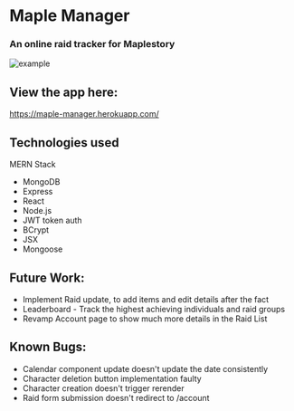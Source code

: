 # Maple Manager 
### An online raid tracker for Maplestory

![example](https://i.imgur.com/K5wZaq9.png)

## View the app here:
https://maple-manager.herokuapp.com/

## Technologies used
MERN Stack
  * MongoDB
  * Express
  * React
  * Node.js
* JWT token auth
* BCrypt
* JSX
* Mongoose


## Future Work:
* Implement Raid update, to add items and edit details after the fact
* Leaderboard - Track the highest achieving individuals and raid groups
* Revamp Account page to show much more details in the Raid List

## Known Bugs:
* Calendar component update doesn't update the date consistently
* Character deletion button implementation faulty
* Character creation doesn't trigger rerender
* Raid form submission doesn't redirect to /account
